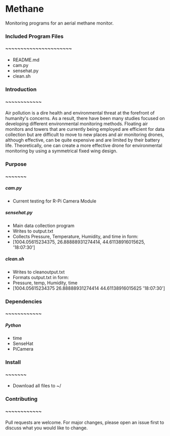 # Methane
Monitoring programs for an aerial methane monitor.  
  
### Included Program Files  
#### ~~~~~~~~~~~~~~~~~~~~~~  
* README.md  
* cam.py  
* sensehat.py  
* clean.sh  
### Introduction
#### ~~~~~~~~~~~~

Air pollution is a dire health and environmental threat at the forefront of humanity's concerns. As a result, there have been many studies focused on developing different environmental monitoring methods. Floating air monitors and towers that are currently being employed are efficient for data collection but are difficult to move to new places and air monitoring drones, although effective, can be quite expensive and are limited by their battery life. Theoretically, one can create a more effective drone for environmental monitoring by using a symmetrical fixed wing design. 

### Purpose
#### ~~~~~~~
##### cam.py  
* Current testing for R-Pi Camera Module  
##### sensehat.py    
* Main data collection program  
* Writes to output.txt  
* Collects Pressure, Temperature, Humidity, and time in form:  
* [1004.05615234375, 26.88888931274414, 44.61138916015625, '18:07:30']  
##### clean.sh    
* Writes to cleanoutput.txt  
* Formats output.txt in form:  
* Pressure,              temp,              Humidity,              time  
* [1004.05615234375    26.88888931274414    44.61138916015625    '18:07:30']  

### Dependencies 
#### ~~~~~~~~~~~~
##### Python
* time
* SenseHat
* PiCamera

### Install
#### ~~~~~~~
* Download all files to ~/

### Contributing
#### ~~~~~~~~~~~~
Pull requests are welcome. For major changes, please open an issue first to discuss what you would like to change.
